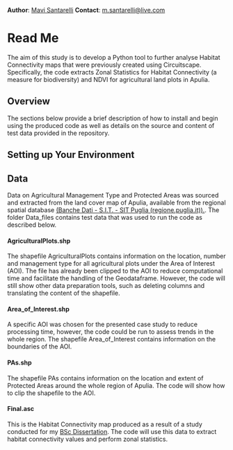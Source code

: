 **Author**: [Mavi Santarelli](https://www.linkedin.com/in/mariavittoria-santarelli/)
**Contact**: m.santarelli@live.com

# Read Me

The aim of this study is to develop a Python tool to further analyse Habitat Connectivity maps that were previously created using Circuitscape. 
Specifically, the code extracts Zonal Statistics for Habitat Connectivity (a measure for biodiversity) and NDVI for agricultural land plots in Apulia.  

## Overview

The sections below provide a brief description of how to install and begin using the produced code as well as details on the source and content of test data provided in the repository.

## Setting up Your Environment


## Data

Data on Agricultural Management Type and Protected Areas was sourced and extracted from the land cover map of Apulia, available from the regional 
spatial database [(Banche Dati - S.I.T. - SIT Puglia (regione.puglia.it)).](https://pugliacon.regione.puglia.it/web/sit-puglia-paesaggio/file-vettoriali). The folder Data_files contains test data that was used to run the code as described below.

#### AgriculturalPlots.shp

The shapefile AgriculturalPlots contains information on the location, number and management type for all agricultural plots under the Area of Interest (AOI). The file has already been clipped to the AOI to reduce computational time and facilitate the handling of the Geodataframe. However, the code will still show other data preparation tools, such as deleting columns and translating the content of the shapefile. 

#### Area_of_Interest.shp

A specific AOI was chosen for the presented case study to reduce processing time, however, the code could be run to assess trends in the whole region. The shapefile Area_of_Interest contains information on the boundaries of the AOI.

#### PAs.shp

The shapefile PAs contains information on the location and extent of Protected Areas around the whole region of Apulia. The code will show how to clip the shapefile to the AOI. 

#### Final.asc

This is the Habitat Connectivity map produced as a result of a study conducted for my [BSc Dissertation](https://www.linkedin.com/posts/mariavittoria-santarelli_sustainableagriculture-agroecological-community-activity-6954342396763504641-3Ndx?utm_source=share&utm_medium=member_desktop). The code will  use this data to extract habitat connectivity values and perform zonal statistics.
